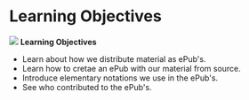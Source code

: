 # Learning Objectives

![](images/learning.png) **Learning Objectives**

* Learn about how we distribute material as ePub's.
* Learn how to cretae an ePub with our material from source.
* Introduce elementary notations we use in the ePub's.
* See who contributed to the ePub's.

